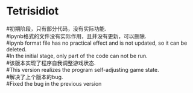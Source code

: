 # Tetrisidiot  
#初期阶段，只有部分代码，没有实际功能.  
#ipynb格式的文件没有实际作用，且并没有更新，可以删除.  
#ipynb format file has no practical effect and is not updated, so it can be deleted.  
#In the initial stage, only part of the code can not be run.  
#该版本实现了程序自我调整游戏状态.  
#This version realizes the program self-adjusting game state.  
#解决了上个版本的bug.  
#Fixed the bug in the previous version  
